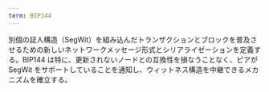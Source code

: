 ```yaml
---
term: BIP144
---
```

別個の証人構造（SegWit）を組み込んだトランザクションとブロックを普及させるための新しいネットワークメッセージ形式とシリアライゼーションを定義する。BIP144 は特に、更新されないノードとの互換性を損なうことなく、ピアが SegWit をサポートしていることを通知し、ウィットネス構造を中継できるメカニズムを確立する。